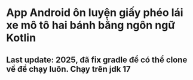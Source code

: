 # App Android ôn luyện giấy phéo lái xe mô tô hai bánh bằng ngôn ngữ Kotlin
## Last update: 2025, đã fix gradle để có thể clone về để chạy luôn. Chạy trên jdk 17
